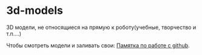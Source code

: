 # 3d-models
3D модели, не относящиеся на прямую к роботу(учебные, творчество и т.п....)

Чтобы смотреть модели и заливать свои:
[Памятка по работе с github](https://github.com/winXspace/3d-models/wiki/Памятка-по-работе-с-git).

